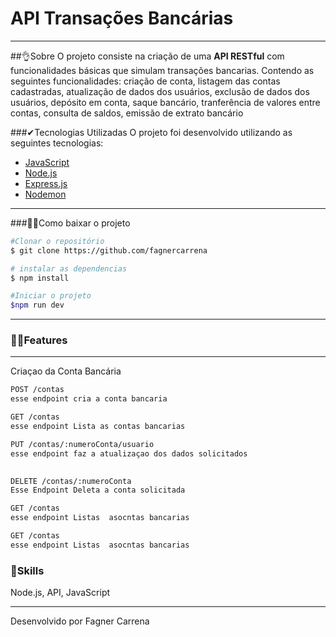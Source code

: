 # API Transações Bancárias
---
##👌Sobre
O projeto consiste na criação de uma **API RESTful** com funcionalidades básicas que simulam  transações bancarias. Contendo as seguintes funcionalidades: criação de conta, listagem das contas cadastradas, atualização de dados dos usuários, exclusão de dados dos usuários, depósito em conta, saque bancário, tranferência de valores entre contas, consulta de saldos, emissão de extrato bancário

###✔Tecnologias Utilizadas
O projeto foi desenvolvido utilizando as seguintes tecnologias:
- [JavaScript](https://www.javascript.com/)
- [Node.js](https://nodejs.org/en/)
- [Express.js](https://expressjs.com/pt-br/)
- [Nodemon](https://nodemon.io/)
---
###🐱‍🏍Como baixar o projeto
```bash
#Clonar o repositório
$ git clone https://github.com/fagnercarrena

# instalar as dependencias
$ npm install

#Iniciar o projeto
$npm run dev

```
---
###  🕵️‍♀️Features

---
Criaçao da Conta Bancária
```bash
POST /contas
esse endpoint cria a conta bancaria
```
```bash
GET /contas
esse endpoint Lista as contas bancarias
```
```bash
PUT /contas/:numeroConta/usuario
esse endpoint faz a atualizaçao dos dados solicitados
```
```bash
 
DELETE /contas/:numeroConta
Esse Endpoint Deleta a conta solicitada 
```
```bash
GET /contas
esse endpoint Listas  asocntas bancarias
```
```bash
GET /contas
esse endpoint Listas  asocntas bancarias
```

###  🦾Skills

Node.js, API, JavaScript



---
Desenvolvido por Fagner Carrena







